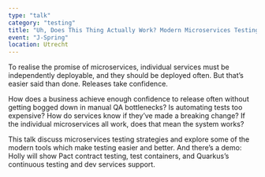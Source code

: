 ```yaml
---
type: "talk"
category: "testing"
title: "Uh, Does This Thing Actually Work? Modern Microservices Testing"
event: "J-Spring"
location: Utrecht
---
```

To realise the promise of microservices, individual services must be independently deployable, and they should be deployed often. But that’s easier said than done.
Releases take confidence.

How does a business achieve enough confidence to release often without getting bogged down in manual QA bottlenecks? Is automating tests too expensive? How do services know if they’ve made a breaking change? If the individual microservices all work, does that mean the system works?

This talk discuss microservices testing strategies and explore some of the modern tools which make testing easier and better. And there’s a demo: Holly will show Pact contract testing, test containers, and Quarkus’s continuous testing and dev services support.